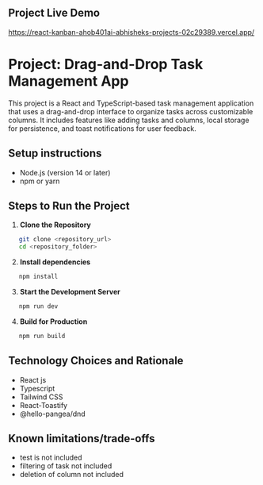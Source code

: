 ## Project Live Demo

https://react-kanban-ahob401ai-abhisheks-projects-02c29389.vercel.app/

# Project: Drag-and-Drop Task Management App

This project is a React and TypeScript-based task management application that uses a drag-and-drop interface to organize tasks across customizable columns. It includes features like adding tasks and columns, local storage for persistence, and toast notifications for user feedback.

## Setup instructions

- Node.js (version 14 or later)
- npm or yarn

## Steps to Run the Project

1. **Clone the Repository**

```bash
   git clone <repository_url>
   cd <repository_folder>
```

2. **Install dependencies**

```bash
   npm install
```

3. **Start the Development Server**

```bash
   npm run dev
```

4. **Build for Production**

```bash
   npm run build
```

## Technology Choices and Rationale

- React js
- Typescript
- Tailwind CSS
- React-Toastify
- @hello-pangea/dnd

## Known limitations/trade-offs

- test is not included
- filtering of task not included
- deletion of column not included
